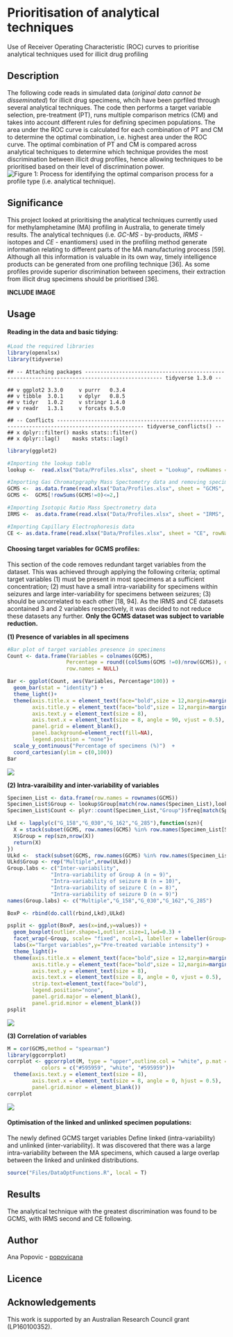 
# Prioritisation of analytical techniques

Use of Receiver Operating Characteristic (ROC) curves to prioritise
analytical techniques used for illicit drug profiling

## Description

The following code reads in simulated data (*original data cannot be
disseminated*) for illicit drug specimens, whcih have been pprfiled
through several analytical techniques. The code then performs a target
variable selection, pre-treatment (PT), runs multiple comparison metrics
(CM) and takes into account different rules for defining specimen
populations. The area under the ROC curve is calculated for each
combination of PT and CM to determine the optimal combination,
i.e. highest area under the ROC curve. The optimal combination of PT
and CM is compared across analytical techniques to determine which
technique provides the most discrimination between illicit drug
profiles, hence allowing techniques to be prioritised based on their
level of discrimination power. ![*Figure 1: Process for identifying the
optimal comparison process for a profile type (i.e. analytical
technique).*](Files/Opt_ROC.png)

## Significance

This project looked at prioritising the analytical techniques currently
used for methylamphetamine (MA) profiling in Australia, to generate
timely results. The analytical techniques (i.e. *GC-MS* - by-products,
*IRMS* - isotopes and *CE* - enantiomers) used in the profiling method
generate information relating to different parts of the MA manufacturing
process \[59\]. Although all this information is valuable in its own
way, timely intelligence products can be generated from one profiling
technique \[36\]. As some profiles provide superior discrimination
between specimens, their extraction from illicit drug specimens should
be prioritised \[36\].

**INCLUDE IMAGE**

## Usage

#### **Reading in the data and basic tidying:**

``` r
#Load the required libraries
library(openxlsx)
library(tidyverse)
```

    ## -- Attaching packages ----------------------------------------------------------------------------------------------- tidyverse 1.3.0 --

    ## v ggplot2 3.3.0     v purrr   0.3.4
    ## v tibble  3.0.1     v dplyr   0.8.5
    ## v tidyr   1.0.2     v stringr 1.4.0
    ## v readr   1.3.1     v forcats 0.5.0

    ## -- Conflicts -------------------------------------------------------------------------------------------------- tidyverse_conflicts() --
    ## x dplyr::filter() masks stats::filter()
    ## x dplyr::lag()    masks stats::lag()

``` r
library(ggplot2)

#Importing the lookup table
lookup <-  read.xlsx("Data/Profiles.xlsx", sheet = "Lookup", rowNames = F, colNames = T, detectDates = T)

#Importing Gas Chromatpgraphy Mass Spectometry data and removing specimens with 2 or less variables
GCMS <-  as.data.frame(read.xlsx("Data/Profiles.xlsx", sheet = "GCMS", rowNames = T, colNames = T))
GCMS <-  GCMS[!rowSums(GCMS!=0)<=2,]

#Importing Isotopic Ratio Mass Spectrometry data
IRMS <-  as.data.frame(read.xlsx("Data/Profiles.xlsx", sheet = "IRMS", rowNames = T, colNames = T))

#Importing Capillary Electrophoresis data
CE <- as.data.frame(read.xlsx("Data/Profiles.xlsx", sheet = "CE", rowNames = T, colNames = T))
```

#### **Choosing target variables for GCMS profiles:**

This section of the code removes redundant target variables from the
dataset. This was achieved through applying the following criteria;
optimal target variables (1) must be present in most specimens at a
sufficient concentration; (2) must have a small intra-variability for
specimens within seizures and large inter-variability for specimens
between seizures; (3) should be uncorrelated to each other \[18, 94\].
As the IRMS and CE datasets acontained 3 and 2 variables respectively,
it was decided to not reduce these datasets any further. **Only the GCMS
dataset was subject to variable reduction.**

**(1) Presence of variables in all specimens**

``` r
#Bar plot of target variables presence in specimens
Count <- data.frame(Variables = colnames(GCMS),
                   Percentage = round((colSums(GCMS !=0)/nrow(GCMS)), digits = 5),
                   row.names = NULL)

Bar <- ggplot(Count, aes(Variables, Percentage*100)) +
  geom_bar(stat = "identity") +
  theme_light()+
  theme(axis.title.x = element_text(face="bold",size = 12,margin=margin(10,0,0,0)),
        axis.title.y = element_text(face="bold",size = 12,margin=margin(0,10,0,0)),
        axis.text.y = element_text(size = 8),
        axis.text.x = element_text(size = 8, angle = 90, vjust = 0.5),
        panel.grid = element_blank(),
        panel.background=element_rect(fill=NA),
        legend.position = "none")+
  scale_y_continuous("Percentage of specimens (%)")  +
  coord_cartesian(ylim = c(0,100))
Bar
```

![](README_files/figure-gfm/unnamed-chunk-2-1.png)<!-- -->

**(2) Intra-varaibility and inter-variability of variables**

``` r
Specimen_List <- data.frame(row.names = rownames(GCMS))
Specimen_List$Group <- lookup$Group[match(row.names(Specimen_List),lookup$Specimen)]
Specimen_List$Count <- plyr::count(Specimen_List,"Group")$freq[match(Specimen_List$Group,plyr::count(Specimen_List,"Group")$Group)]

Lkd <- lapply(c("G_158","G_030","G_162","G_285"),function(szn){
  X = stack(subset(GCMS, row.names(GCMS) %in% row.names(Specimen_List[Specimen_List$Group==szn,])))
  X$Group = rep(szn,nrow(X))
  return(X)
})
ULkd <-  stack(subset(GCMS, row.names(GCMS) %in% row.names(Specimen_List[Specimen_List$Count==1,])))
ULkd$Group <- rep("Multiple",nrow(ULkd))
Group.labs <- c("Inter-variability",
              "Intra-variability of Group A (n = 9)",
              "Intra-variability of seizure B (n = 10)",
              "Intra-variability of seizure C (n = 8)",
              "Intra-variability of seizure D (n = 9)")
names(Group.labs) <- c("Multiple","G_158","G_030","G_162","G_285")

BoxP <- rbind(do.call(rbind,Lkd),ULkd)

psplit <- ggplot(BoxP, aes(x=ind,y=values)) + 
  geom_boxplot(outlier.shape=1,outlier.size=1,lwd=0.3) +
  facet_wrap(~Group, scale= "fixed", ncol=1, labeller = labeller(Group=Group.labs)) +
  labs(x="Target variables",y="Pre-treated variable intensity") +
  theme_light()+
  theme(axis.title.x = element_text(face="bold",size = 12,margin=margin(10,0,0,0)),
        axis.title.y = element_text(face="bold",size = 12,margin=margin(0,10,0,0)),
        axis.text.y = element_text(size = 8),
        axis.text.x = element_text(size = 8, angle = 0, vjust = 0.5),
        strip.text=element_text(face="bold"),
        legend.position="none",
        panel.grid.major = element_blank(),
        panel.grid.minor = element_blank())
psplit
```

![](README_files/figure-gfm/unnamed-chunk-3-1.png)<!-- -->

**(3) Correlation of variables**

``` r
M = cor(GCMS,method = "spearman")
library(ggcorrplot)
corrplot <- ggcorrplot(M, type = "upper",outline.col = "white", p.mat = ggcorrplot::cor_pmat(M),
           colors = c("#595959", "white", "#595959"))+
  theme(axis.text.y = element_text(size = 8),
        axis.text.x = element_text(size = 8, angle = 0, hjust = 0.5),
        panel.grid.minor = element_blank())
corrplot
```

![](README_files/figure-gfm/unnamed-chunk-4-1.png)<!-- -->

#### **Optimisation of the linked and unlinked specimen populations:**

The newly defined GCMS target variables Define linked
(intra-variability) and unlinked (inter-variability). It was discovered
that there was a large intra-variability between the MA specimens, which
caused a large overlap between the linked and unlinked distributions.

``` r
source("Files/DataOptFunctions.R", local = T)
```

## Results

The analytical technique with the greatest discrimination was found to
be GCMS, with IRMS second and CE following.

## Author

Ana Popovic - [popovicana](https://github.com/PopovicAna)

## Licence

## Acknowledgements

This work is supported by an Australian Research Council grant
(LP160100352).
